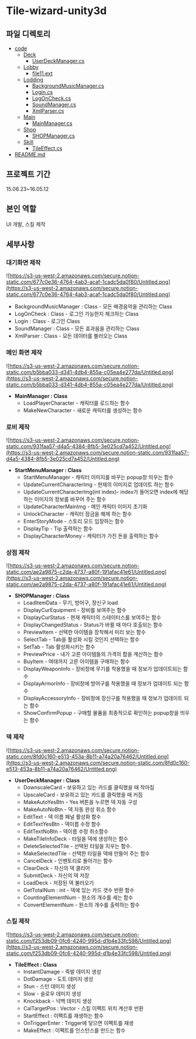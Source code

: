 # Tile-wizard-unity3d
## 파일 디렉토리

 * [code](./code)
   * [Deck](./code/Deck)
     * [UserDeckManager.cs](./code/Deck/UserDeckManager.cs)
   * [Lobby](./code/Lobby)
     * [file11.ext](./code/Lobby/StartMenuManager.cs)
   * [Lodding](./code/Lodding)
        * [BackgroundMusicManager.cs](./code/Lodding/BackgroundMusicManager.cs)
        * [Login.cs](./code/Lodding/Login.cs)
        * [LogOnCheck.cs](./code/Lodding/LogOnCheck.cs)
        * [SoundManager.cs](./code/Lodding/SoundManager.cs)
        * [XmlParser.cs](./code/Lodding/XmlParser.cs)
   * [Main](./code/Main)
        * [MainManager.cs](./code/Main/MainManager.cs)
   * [Shop](./code/Shop)
        * [SHOPManager.cs](./code/Shop/SHOPManager.cs)
   * [Skill](./code/Skill)
     * [TileEffect.cs](./code/Skill/TileEffect.cs)
  * [README.md](./README.md)

## **프로젝트 기간**


15.06.23~16.05.12

## **본인 역할**


UI 개발, 스킬 제작

## 세부사항


### 대기화면 제작

![https://s3-us-west-2.amazonaws.com/secure.notion-static.com/677c0e36-4764-4ab3-acaf-1cadc5da0f80/Untitled.png](https://s3-us-west-2.amazonaws.com/secure.notion-static.com/677c0e36-4764-4ab3-acaf-1cadc5da0f80/Untitled.png)

- BackgroundMusicManager : Class - 모든 배경음악을 관리하는 Class
- LogOnCheck : Class - 로그인 가능한지 체크하는 Class
- Login : Class - 로그인 Class
- SoundManager : Class - 모든 효과음을 관리하는 Class
- XmlParser : Class - 모든 데이터를 불러오는 Class

### 메인 화면 제작

![https://s3-us-west-2.amazonaws.com/secure.notion-static.com/b5bba033-d341-4db4-855a-c05ea4e277da/Untitled.png](https://s3-us-west-2.amazonaws.com/secure.notion-static.com/b5bba033-d341-4db4-855a-c05ea4e277da/Untitled.png)

- **MainManager : Class**
    - LoadPlayerCharacter - 캐릭터를 로드하는 함수
    - MakeNewCharacter - 새로운 캐릭터를 생성하는 함수

### 로비 제작

![https://s3-us-west-2.amazonaws.com/secure.notion-static.com/931faa57-d4a5-4384-8fb5-3e025cd7a452/Untitled.png](https://s3-us-west-2.amazonaws.com/secure.notion-static.com/931faa57-d4a5-4384-8fb5-3e025cd7a452/Untitled.png)

- **StartMenuManager : Class**
    - StartMenuManager - 캐릭터 이미지를 바꾸는 popup창 띄우는 함수
    - UpdateCurrentCharacterImg - 현재의 이미지로 업데이트 하는 함수
    - UpdateCurrentCharacterImg(int index)- index가 들어오면 index에 해당하는 이미지의 정보를 바꾸어 주는 함수
    - UpdateCharacterMainImg - 메인 캐릭터 이미지 초기화
    - UnlockCharacter - 캐릭터 잠금을 해제 하는 함수
    - EnterStoryMode - 스토리 모드 입장하는 함수
    - DisplayTip - Tip 출력하는 함수
    - DisplayCharacterMoney - 캐릭터가 가진 돈을 출력하는 함수

### 상점 제작

![https://s3-us-west-2.amazonaws.com/secure.notion-static.com/ae2a9875-c2da-4737-a80f-191afac41e61/Untitled.png](https://s3-us-west-2.amazonaws.com/secure.notion-static.com/ae2a9875-c2da-4737-a80f-191afac41e61/Untitled.png)

- **SHOPManager : Class**
    - LoadItemData - 무기, 방어구, 장신구 load
    - DisplayCurEquipment - 장비를 보여주는 함수
    - DisplayCurStatus - 현재 캐릭터의 스테이터스를 보여주는 함수
    - DisplayChangedStatus - Status가 바뀔 때 마다 호출되는 함수
    - PreviewItem - 선택한 아이템을 장착해서 미리 보는 함수
    - SelectTab - Tab을 활성화 시킬 것인지 선택하는 함수
    - SetTab - Tab 활성화시키는 함수
    - PreviewPrice - 내가 고른 아이템들의 가격의 합을 계산하는 함수
    - BuyItem - 여태까지 고른 아이템을 구매하는 함수
    - DisplayWeaponInfo - 장비창에 무기를 착용했을 때 정보가 업데이트되는 함수
    - DisplayArmorInfo - 장비창에 방어구를 착용했을 때 정보가 업데이트 되는 함수
    - DisplayAccessoryInfo - 장비창에 장신구를 착용했을 때 정보가 업데이트 되는 함수
    - ShowConfirmPopup - 구매할 물품을 최종적으로 확인하는 popup창을 띄우는 함수

### 덱 제작

![https://s3-us-west-2.amazonaws.com/secure.notion-static.com/8fd0c160-e513-453a-8b11-a74a20a76462/Untitled.png](https://s3-us-west-2.amazonaws.com/secure.notion-static.com/8fd0c160-e513-453a-8b11-a74a20a76462/Untitled.png)

- **UserDeckManager : Class**
    - DownscaleCard - 보유하고 있는 카드를 클릭했을 때 작아짐
    - UpscaleCard - 보유하고 있는 카드를 클릭했을 때 커짐
    - MakeAutoYesBtn - Yes 버튼을 누르면 덱 자동 구성
    - MakeAutoNoBtn - 덱 자동 완성 취소 함수
    - EditText - 덱 이름 패널 활성화 함수
    - EditTextYesBtn - 덱이름 수정 함수
    - EditTextNoBtn - 덱이름 수정 취소함수
    - MakeTileInfoDeck - 타일을 덱에 생성하는 함수
    - DeleteSelectedTile - 선택된 타일을 지우는 함수.
    - MakeSelectedTile - 선택한 타일을 덱에 만들어 주는 함수
    - CancelDeck - 인벤토리로 돌아가는 함수
    - ClearDeck - 자신의 덱 클리어
    - SubmitDeck - 자신의 덱 저장
    - LoadDeck -  저장된 덱 불러오기
    - GetTotalNum : int - 덱에 있는 카드 갯수 반환 함수
    - CountingElementNum - 원소의 개수를 세는 함수
    - ConvertElementNum - 원소의 개수를 출력하는 함수

### 스킬 제작

![https://s3-us-west-2.amazonaws.com/secure.notion-static.com/f253db09-0fc6-4240-995d-d1b4e33fc598/Untitled.png](https://s3-us-west-2.amazonaws.com/secure.notion-static.com/f253db09-0fc6-4240-995d-d1b4e33fc598/Untitled.png)

- **TileEffect : Class**
    - InstantDamage - 즉발 데미지 생성
    - DotDamage - 도트 데미지 생성
    - Stun - 스턴 데미지 생성
    - Slow - 슬로우 데미지 생성
    - Knockback - 넉백 데미지 생성
    - CalTargetPos : Vector - 스킬 이펙트 위치 계산후 반환
    - StartEffect : 이펙트를 재생하는 함수
    - OnTriggerEnter : Trigger에 닿으면 이펙트를 재생
    - MakeEffect : 이펙트를 인스턴스를 만드는 함수